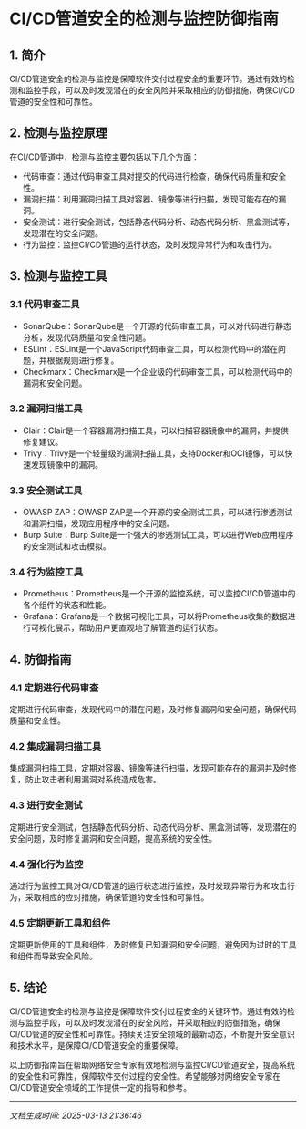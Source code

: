 # CI/CD管道安全的检测与监控防御指南

## 1. 简介
CI/CD管道安全的检测与监控是保障软件交付过程安全的重要环节。通过有效的检测和监控手段，可以及时发现潜在的安全风险并采取相应的防御措施，确保CI/CD管道的安全性和可靠性。

## 2. 检测与监控原理
在CI/CD管道中，检测与监控主要包括以下几个方面：
- 代码审查：通过代码审查工具对提交的代码进行检查，确保代码质量和安全性。
- 漏洞扫描：利用漏洞扫描工具对容器、镜像等进行扫描，发现可能存在的漏洞。
- 安全测试：进行安全测试，包括静态代码分析、动态代码分析、黑盒测试等，发现潜在的安全问题。
- 行为监控：监控CI/CD管道的运行状态，及时发现异常行为和攻击行为。

## 3. 检测与监控工具
### 3.1 代码审查工具
- SonarQube：SonarQube是一个开源的代码审查工具，可以对代码进行静态分析，发现代码质量和安全性问题。
- ESLint：ESLint是一个JavaScript代码审查工具，可以检测代码中的潜在问题，并根据规则进行修复。
- Checkmarx：Checkmarx是一个企业级的代码审查工具，可以检测代码中的漏洞和安全问题。

### 3.2 漏洞扫描工具
- Clair：Clair是一个容器漏洞扫描工具，可以扫描容器镜像中的漏洞，并提供修复建议。
- Trivy：Trivy是一个轻量级的漏洞扫描工具，支持Docker和OCI镜像，可以快速发现镜像中的漏洞。

### 3.3 安全测试工具
- OWASP ZAP：OWASP ZAP是一个开源的安全测试工具，可以进行渗透测试和漏洞扫描，发现应用程序中的安全问题。
- Burp Suite：Burp Suite是一个强大的渗透测试工具，可以进行Web应用程序的安全测试和攻击模拟。

### 3.4 行为监控工具
- Prometheus：Prometheus是一个开源的监控系统，可以监控CI/CD管道中的各个组件的状态和性能。
- Grafana：Grafana是一个数据可视化工具，可以将Prometheus收集的数据进行可视化展示，帮助用户更直观地了解管道的运行状态。

## 4. 防御指南
### 4.1 定期进行代码审查
定期进行代码审查，发现代码中的潜在问题，及时修复漏洞和安全问题，确保代码质量和安全性。

### 4.2 集成漏洞扫描工具
集成漏洞扫描工具，定期对容器、镜像等进行扫描，发现可能存在的漏洞并及时修复，防止攻击者利用漏洞对系统造成危害。

### 4.3 进行安全测试
定期进行安全测试，包括静态代码分析、动态代码分析、黑盒测试等，发现潜在的安全问题，及时修复漏洞和安全问题，提高系统的安全性。

### 4.4 强化行为监控
通过行为监控工具对CI/CD管道的运行状态进行监控，及时发现异常行为和攻击行为，采取相应的应对措施，确保管道的安全性和可靠性。

### 4.5 定期更新工具和组件
定期更新使用的工具和组件，及时修复已知漏洞和安全问题，避免因为过时的工具和组件而导致安全风险。

## 5. 结论
CI/CD管道安全的检测与监控是保障软件交付过程安全的关键环节。通过有效的检测与监控手段，可以及时发现潜在的安全风险，并采取相应的防御措施，确保CI/CD管道的安全性和可靠性。持续关注安全领域的最新动态，不断提升安全意识和技术水平，是保障CI/CD管道安全的重要保障。

以上防御指南旨在帮助网络安全专家有效地检测与监控CI/CD管道安全，提高系统的安全性和可靠性，保障软件交付过程的安全性。希望能够对网络安全专家在CI/CD管道安全领域的工作提供一定的指导和参考。

---

*文档生成时间: 2025-03-13 21:36:46*
